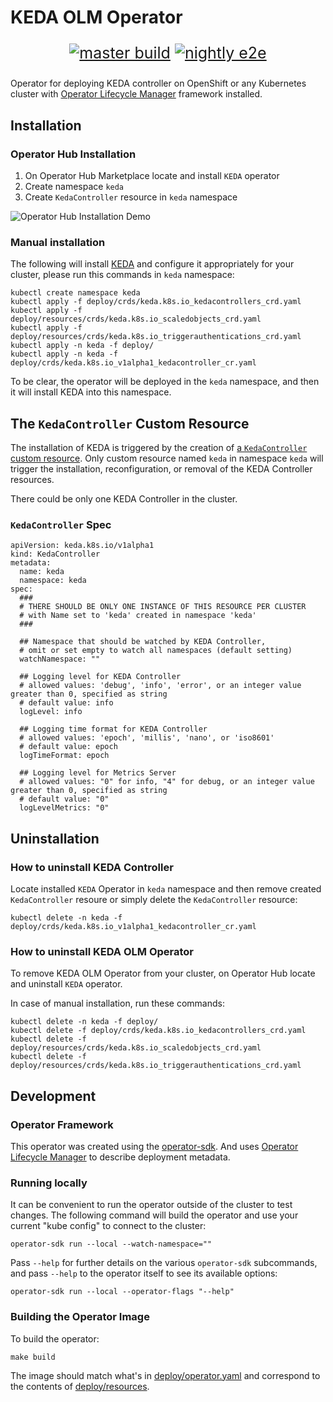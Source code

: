 # KEDA OLM Operator

<p style="font-size: 25px" align="center">
<a href="https://github.com/kedacore/keda-olm-operator/actions"><img src="https://github.com/kedacore/keda-olm-operator/workflows/master%20build/badge.svg" alt="master build"></a>
<a href="https://github.com/kedacore/keda-olm-operator/actions"><img src="https://github.com/kedacore/keda-olm-operator/workflows/nightly%20tests/badge.svg" alt="nightly e2e"></a></p>


Operator for deploying KEDA controller on OpenShift or any Kubernetes cluster with 
[Operator Lifecycle Manager](https://github.com/operator-framework/operator-lifecycle-manager) framework installed.

## Installation 

### Operator Hub Installation
1. On Operator Hub Marketplace locate and install `KEDA` operator
2. Create namespace `keda` 
3. Create `KedaController` resource in `keda` namespace

![Operator Hub Installation Demo](images/keda-olm-install.gif)


### Manual installation

The following will install [KEDA](https://github.com/kedacore/keda) and configure it
appropriately for your cluster, please run this commands in `keda` namespace:

```
kubectl create namespace keda
kubectl apply -f deploy/crds/keda.k8s.io_kedacontrollers_crd.yaml
kubectl apply -f deploy/resources/crds/keda.k8s.io_scaledobjects_crd.yaml 
kubectl apply -f deploy/resources/crds/keda.k8s.io_triggerauthentications_crd.yaml 
kubectl apply -n keda -f deploy/
kubectl apply -n keda -f deploy/crds/keda.k8s.io_v1alpha1_kedacontroller_cr.yaml  
```

To be clear, the operator will be deployed in the `keda` namespace,
and then it will install KEDA into this namespace.

## The `KedaController` Custom Resource

The installation of KEDA is triggered by the creation of
[a `KedaController` custom resource](deploy/crds/keda.k8s.io_v1alpha1_kedacontroller_cr.yaml ). 
Only custom resource named `keda` in namespace `keda` will trigger the installation, 
reconfiguration, or removal of the KEDA Controller resources.

There could be only one KEDA Controller in the cluster. 

### `KedaController` Spec
```
apiVersion: keda.k8s.io/v1alpha1
kind: KedaController
metadata:
  name: keda
  namespace: keda
spec:
  ###
  # THERE SHOULD BE ONLY ONE INSTANCE OF THIS RESOURCE PER CLUSTER 
  # with Name set to 'keda' created in namespace 'keda'
  ###

  ## Namespace that should be watched by KEDA Controller, 
  # omit or set empty to watch all namespaces (default setting)
  watchNamespace: ""

  ## Logging level for KEDA Controller 
  # allowed values: 'debug', 'info', 'error', or an integer value greater than 0, specified as string
  # default value: info
  logLevel: info

  ## Logging time format for KEDA Controller
  # allowed values: 'epoch', 'millis', 'nano', or 'iso8601'
  # default value: epoch
  logTimeFormat: epoch

  ## Logging level for Metrics Server
  # allowed values: "0" for info, "4" for debug, or an integer value greater than 0, specified as string
  # default value: "0"
  logLevelMetrics: "0"
```


## Uninstallation 

### How to uninstall KEDA Controller
Locate installed `KEDA` Operator in `keda` namespace and then remove created `KedaController` resoure or simply delete the `KedaController` resource:

```
kubectl delete -n keda -f deploy/crds/keda.k8s.io_v1alpha1_kedacontroller_cr.yaml 
```

### How to uninstall KEDA OLM Operator
To remove KEDA OLM Operator from your cluster, on Operator Hub locate and uninstall `KEDA` operator. 

In case of manual installation, run these commands:
```
kubectl delete -n keda -f deploy/
kubectl delete -f deploy/crds/keda.k8s.io_kedacontrollers_crd.yaml
kubectl delete -f deploy/resources/crds/keda.k8s.io_scaledobjects_crd.yaml 
kubectl delete -f deploy/resources/crds/keda.k8s.io_triggerauthentications_crd.yaml 
```

## Development

### Operator Framework

This operator was created using the
[operator-sdk](https://github.com/operator-framework/operator-sdk/). And uses
[Operator Lifecycle
Manager](https://github.com/operator-framework/operator-lifecycle-manager)
to describe deployment metadata.

### Running locally
It can be convenient to run the operator outside of the cluster to
test changes. The following command will build the operator and use
your current "kube config" to connect to the cluster:

```
operator-sdk run --local --watch-namespace="" 
```

Pass `--help` for further details on the various `operator-sdk`
subcommands, and pass `--help` to the operator itself to see its
available options:

```
operator-sdk run --local --operator-flags "--help"
```


### Building the Operator Image

To build the operator:

```
make build
```

The image should match what's in [deploy/operator.yaml](deploy/operator.yaml) 
and correspond to the contents of [deploy/resources](deploy/resources/).
